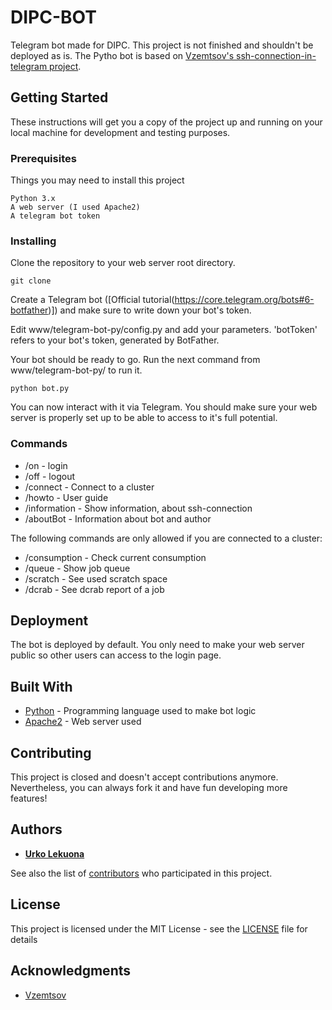 # DIPC-BOT
Telegram bot made for DIPC. This project is not finished and shouldn't be deployed as is. The Pytho bot is based on [Vzemtsov's ssh-connection-in-telegram project](https://github.com/vzemtsov/ssh-Connection-In-Telegram).

## Getting Started

These instructions will get you a copy of the project up and running on your local machine for development and testing purposes.

### Prerequisites

Things you may need to install this project

```
Python 3.x
A web server (I used Apache2)
A telegram bot token
```

### Installing

Clone the repository to your web server root directory.

```
git clone 
```
Create a Telegram bot ([Official tutorial(https://core.telegram.org/bots#6-botfather)]) and make sure to write down your bot's token.  

Edit www/telegram-bot-py/config.py and add your parameters. 'botToken' refers to your bot's token, generated by BotFather.

Your bot should be ready to go. Run the next command from www/telegram-bot-py/ to run it.
```
python bot.py
```
You can now interact with it via Telegram. You should make sure your web server is properly set up to be able to access to it's full potential.

### Commands

* /on - login
* /off - logout
* /connect - Connect to a cluster
* /howto - User guide
* /information - Show information, about ssh-connection
* /aboutBot - Information about bot and author

The following commands are only allowed if you are connected to a cluster:
* /consumption - Check current consumption
* /queue - Show job queue
* /scratch - See used scratch space
* /dcrab - See dcrab report of a job

## Deployment

The bot is deployed by default. You only need to make your web server public so other users can access to the login page.

## Built With

* [Python](https://www.python.org/) - Programming language used to make bot logic
* [Apache2](https://httpd.apache.org/) - Web server used

## Contributing

This project is closed and doesn't accept contributions anymore. Nevertheless, you can always fork it and have fun developing more features!

## Authors

* **[Urko Lekuona](https://github.com/UrkoLekuona)**

See also the list of [contributors](https://github.com/UrkoLekuona/DIPC-BOT/contributors) who participated in this project.

## License

This project is licensed under the MIT License - see the [LICENSE](LICENSE) file for details

## Acknowledgments

* [Vzemtsov](https://github.com/vzemtsov/)
